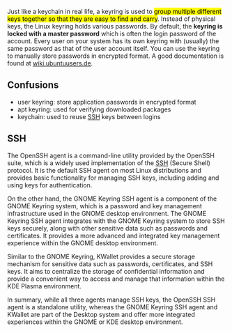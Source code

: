 Just like a keychain in real life, a keyring is used to <mark>group multiple different keys together so that they are easy to find and carry</mark>. Instead of physical keys, the Linux keyring holds various passwords. By default, the **keyring is locked with a master password** which is often the login password of the account. Every user on your system has its own keyring with (usually) the same password as that of the user account itself. You can use the keyring to manually store passwords in encrypted format. A good documentation is found at [wiki.ubuntuusers.de](https://wiki.ubuntuusers.de/GNOME_Schl%C3%BCsselbund/).

## Confusions

- user keyring:  store application passwords in encrypted format
- apt keyring:  used for verifying downloaded packages
- keychain:  used to reuse [SSH](../Networking/ssh/SSH.md#keychain) keys between logins

## SSH

The OpenSSH agent is a command-line utility provided by the OpenSSH suite, which is a widely used implementation of the [SSH](../Networking/ssh/SSH.md) (Secure Shell) protocol. It is the default SSH agent on most Linux distributions and provides basic functionality for managing SSH keys, including adding and using keys for authentication.

On the other hand, the GNOME Keyring SSH agent is a component of the  GNOME Keyring system, which is a password and key management  infrastructure used in the GNOME desktop environment. The GNOME Keyring  SSH agent integrates with the GNOME Keyring system to store SSH keys  securely, along with other sensitive data such as passwords and  certificates. It provides a more advanced and integrated key management  experience within the GNOME desktop environment.

Similar to the GNOME Keyring, KWallet provides a secure storage  mechanism for sensitive data such as passwords, certificates, and SSH  keys. It aims to centralize the storage of confidential information and  provide a convenient way to access and manage that information within  the KDE Plasma environment.

In summary, while all three agents manage SSH keys, the OpenSSH SSH agent is a standalone utility, whereas the GNOME Keyring SSH agent and KWallet are part of the Desktop system and offer more integrated experiences within the GNOME or KDE desktop environment.
